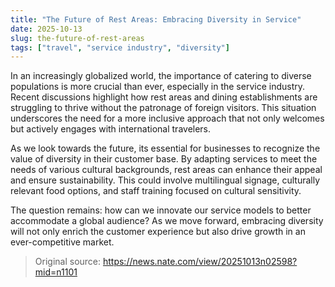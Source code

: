 ```yaml
---
title: "The Future of Rest Areas: Embracing Diversity in Service"
date: 2025-10-13
slug: the-future-of-rest-areas
tags: ["travel", "service industry", "diversity"]
---
```


In an increasingly globalized world, the importance of catering to diverse populations is more crucial than ever, especially in the service industry. Recent discussions highlight how rest areas and dining establishments are struggling to thrive without the patronage of foreign visitors. This situation underscores the need for a more inclusive approach that not only welcomes but actively engages with international travelers.

As we look towards the future, its essential for businesses to recognize the value of diversity in their customer base. By adapting services to meet the needs of various cultural backgrounds, rest areas can enhance their appeal and ensure sustainability. This could involve multilingual signage, culturally relevant food options, and staff training focused on cultural sensitivity.

The question remains: how can we innovate our service models to better accommodate a global audience? As we move forward, embracing diversity will not only enrich the customer experience but also drive growth in an ever-competitive market.
> Original source: https://news.nate.com/view/20251013n02598?mid=n1101